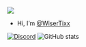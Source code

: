 ![](https://komarev.com/ghpvc/?username=WiserTixx)


- Hi, I’m [@WiserTixx](https://github.com/WiserTixx)

[![Discord](https://lanyard.cnrad.dev/api/672826499245539328)](https://discord.com/users/672826499245539328) ![GitHub stats](https://github-readme-stats.vercel.app/api?username=WiserTixx&count_private=true)

<!--- 
[![](https://github-readme-stats.vercel.app/api/top-langs/?username=WiserTixx)]()
--->

<!---
WiserTixx/WiserTixx is a ✨ special ✨ repository because its `README.md` (this file) appears on your GitHub profile.
You can click the Preview link to take a look at your changes.
--->
